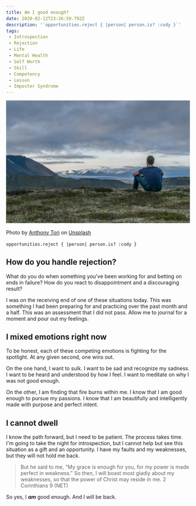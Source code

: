 ```yaml
---
title: Am I good enough?
date: 2020-02-12T23:26:59.792Z
description: '`opportunities.reject { |person| person.is? :cody }`'
tags:
 - Introspection
 - Rejection
 - Life
 - Mental Health
 - Self Worth
 - Skill
 - Competency
 - Lesson
 - Imposter Syndrome
---
```


![Photo by Anthony Tori on Unsplash](./hero-image.jpg)

<figcaption>
  Photo by <a href="https://unsplash.com/@anthonytori">Anthony Tori</a> on <a href="https://unsplash.com/s/photos/thinking">Unsplash</a>
</figcaption>

`opportunities.reject { |person| person.is? :cody }`

## How do you handle rejection?

What do you do when something you've been working for and betting on ends in failure?
How do you react to disappointment and a discouraging result?

I was on the receiving end of one of these situations today.
This was something I had been preparing for and practicing over the past month and a half.
This was an assessment that I did not pass.
Allow me to journal for a moment and pour out my feelings.

## I mixed emotions right now

To be honest, each of these competing emotions is fighting for the spotlight.
At any given second, one wins out.

On the one hand, I want to sulk.
I want to be sad and recognize my sadness.
I want to be heard and understood by how I feel.
I want to meditate on why I was not good enough.

On the other, I am finding that fire burns within me.
I know that I am good enough to pursue my passions.
I know that I am beautifully and intelligently made with purpose and perfect intent.

## I cannot dwell

I know the path forward, but I need to be patient.
The process takes time.
I'm going to take the night for introspection, but I cannot help but see this situation as a gift and an opportunity.
I have my faults and my weaknesses, but they will not hold me back.

> But he said to me, "My grace is enough for you, for my power is made perfect in weakness."
> So then, I will boast most gladly about my weaknesses, so that the power of Christ may reside in me.
> 2 Corinthians 9 (NET)

So yes, I **_am_** good enough.
And I will be back.
